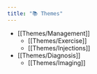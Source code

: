 ```yaml
---
title: "📚 Themes"
---
```


- [[Themes/Management]]
	- [[Themes/Exercise]]
	- [[Themes/Injections]]
- [[Themes/Diagnosis]]
	- [[Themes/Imaging]]